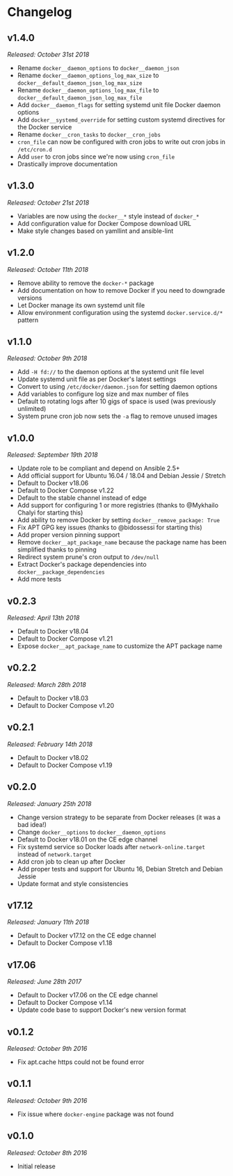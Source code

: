 # Changelog

## v1.4.0

*Released: October 31st 2018*

- Rename `docker__daemon_options` to `docker__daemon_json`
- Rename `docker__daemon_options_log_max_size` to `docker__default_daemon_json_log_max_size`
- Rename `docker__daemon_options_log_max_file` to `docker__default_daemon_json_log_max_file`
- Add `docker__daemon_flags` for setting systemd unit file Docker daemon options
- Add `docker__systemd_override` for setting custom systemd directives for the Docker service
- Rename `docker__cron_tasks` to `docker__cron_jobs`
- `cron_file` can now be configured with cron jobs to write out cron jobs in `/etc/cron.d`
- Add `user` to cron jobs since we're now using `cron_file`
- Drastically improve documentation

## v1.3.0

*Released: October 21st 2018*

- Variables are now using the `docker__*` style instead of `docker_*`
- Add configuration value for Docker Compose download URL
- Make style changes based on yamllint and ansible-lint

## v1.2.0

*Released: October 11th 2018*

- Remove ability to remove the `docker-*` package
- Add documentation on how to remove Docker if you need to downgrade versions
- Let Docker manage its own systemd unit file
- Allow environment configuration using the systemd `docker.service.d/*` pattern

## v1.1.0

*Released: October 9th 2018*

- Add `-H fd://` to the daemon options at the systemd unit file level
- Update systemd unit file as per Docker's latest settings
- Convert to using `/etc/docker/daemon.json` for setting daemon options
- Add variables to configure log size and max number of files
- Default to rotating logs after 10 gigs of space is used (was previously unlimited)
- System prune cron job now sets the `-a` flag to remove unused images

## v1.0.0

*Released: September 19th 2018*

- Update role to be compliant and depend on Ansible 2.5+
- Add official support for Ubuntu 16.04 / 18.04 and Debian Jessie / Stretch
- Default to Docker v18.06
- Default to Docker Compose v1.22
- Default to the stable channel instead of edge
- Add support for configuring 1 or more registries (thanks to @Mykhailo Chalyi for starting this)
- Add ability to remove Docker by setting `docker__remove_package: True`
- Fix APT GPG key issues (thanks to @bidossessi for starting this)
- Add proper version pinning support
- Remove `docker__apt_package_name` because the package name has been simplified thanks to pinning
- Redirect system prune's cron output to `/dev/null`
- Extract Docker's package dependencies into `docker__package_dependencies`
- Add more tests

## v0.2.3

*Released: April 13th 2018*

- Default to Docker v18.04
- Default to Docker Compose v1.21
- Expose `docker__apt_package_name` to customize the APT package name

## v0.2.2

*Released: March 28th 2018*

- Default to Docker v18.03
- Default to Docker Compose v1.20

## v0.2.1

*Released: February 14th 2018*

- Default to Docker v18.02
- Default to Docker Compose v1.19

## v0.2.0

*Released: January 25th 2018*

- Change version strategy to be separate from Docker releases (it was a bad idea!)
- Change `docker__options` to `docker__daemon_options`
- Default to Docker v18.01 on the CE edge channel
- Fix systemd service so Docker loads after `network-online.target` instead of `network.target`
- Add cron job to clean up after Docker
- Add proper tests and support for Ubuntu 16, Debian Stretch and Debian Jessie
- Update format and style consistencies

## v17.12

*Released: January 11th 2018*

- Default to Docker v17.12 on the CE edge channel
- Default to Docker Compose v1.18

## v17.06

*Released: June 28th 2017*

- Default to Docker v17.06 on the CE edge channel
- Default to Docker Compose v1.14
- Update code base to support Docker's new version format

## v0.1.2

*Released: October 9th 2016*

- Fix apt.cache https could not be found error

## v0.1.1

*Released: October 9th 2016*

- Fix issue where `docker-engine` package was not found

## v0.1.0

*Released: October 8th 2016*

- Initial release
